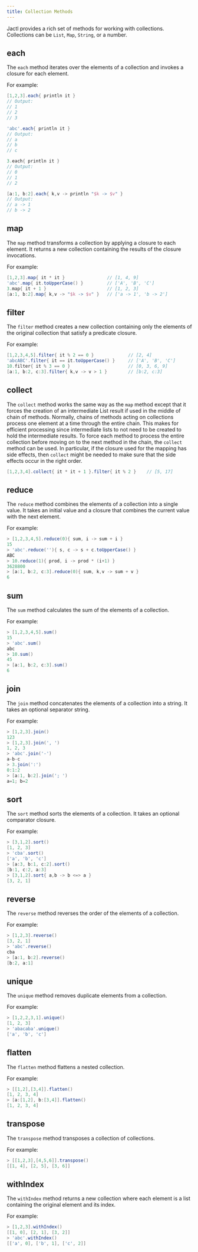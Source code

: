 ```yaml
---
title: Collection Methods
---
```


Jactl provides a rich set of methods for working with collections.
Collections can be `List`, `Map`, `String`, or a number.

## each

The `each` method iterates over the elements of a collection and invokes a closure for each element.

For example:
```groovy
[1,2,3].each{ println it }
// Output:
// 1
// 2
// 3

'abc'.each{ println it }
// Output:
// a
// b
// c

3.each{ println it }
// Output:
// 0
// 1
// 2

[a:1, b:2].each{ k,v -> println "$k -> $v" }
// Output:
// a -> 1
// b -> 2
```

## map

The `map` method transforms a collection by applying a closure to each element.
It returns a new collection containing the results of the closure invocations.

For example:
```groovy
[1,2,3].map{ it * it }                // [1, 4, 9]
'abc'.map{ it.toUpperCase() }         // ['A', 'B', 'C']
3.map{ it + 1 }                       // [1, 2, 3]
[a:1, b:2].map{ k,v -> "$k -> $v" }   // ['a -> 1', 'b -> 2']
```

## filter

The `filter` method creates a new collection containing only the elements of the original collection that satisfy a
predicate closure.

For example:
```groovy
[1,2,3,4,5].filter{ it % 2 == 0 }             // [2, 4]
'abcABC'.filter{ it == it.toUpperCase() }     // ['A', 'B', 'C']
10.filter{ it % 3 == 0 }                      // [0, 3, 6, 9]
[a:1, b:2, c:3].filter{ k,v -> v > 1 }        // [b:2, c:3]
```

## collect

The `collect` method works the same way as the `map` method except that it forces the creation of an intermediate
List result if used in the middle of chain of methods.
Normally, chains of methods acting on collections process one element at a time through the entire chain.
This makes for efficient processing since intermediate lists to not need to be created to hold the intermediate
results.
To force each method to process the entire collection before moving on to the next method in the chain, the
`collect` method can be used.
In particular, if the closure used for the mapping has side effects, then `collect` might be needed
to make sure that the side effects occur in the right order.

```groovy
[1,2,3,4].collect{ it * it + 1 }.filter{ it % 2 }    // [5, 17]
```

## reduce

The `reduce` method combines the elements of a collection into a single value.
It takes an initial value and a closure that combines the current value with the next element.

For example:
```groovy
> [1,2,3,4,5].reduce(0){ sum, i -> sum + i }
15
> 'abc'.reduce(''){ s, c -> s + c.toUpperCase() }
ABC
> 10.reduce(1){ prod, i -> prod * (i+1) }
3628800
> [a:1, b:2, c:3].reduce(0){ sum, k,v -> sum + v }
6
```

## sum

The `sum` method calculates the sum of the elements of a collection.

For example:
```groovy
> [1,2,3,4,5].sum()
15
> 'abc'.sum()
abc
> 10.sum()
45
> [a:1, b:2, c:3].sum()
6
```

## join

The `join` method concatenates the elements of a collection into a string.
It takes an optional separator string.

For example:
```groovy
> [1,2,3].join()
123
> [1,2,3].join(', ')
1, 2, 3
> 'abc'.join('-')
a-b-c
> 3.join(':')
0:1:2
> [a:1, b:2].join('; ')
a=1; b=2
```

## sort

The `sort` method sorts the elements of a collection.
It takes an optional comparator closure.

For example:
```groovy
> [3,1,2].sort()
[1, 2, 3]
> 'cba'.sort()
['a', 'b', 'c']
> [a:3, b:1, c:2].sort()
[b:1, c:2, a:3]
> [3,1,2].sort{ a,b -> b <=> a }
[3, 2, 1]
```

## reverse

The `reverse` method reverses the order of the elements of a collection.

For example:
```groovy
> [1,2,3].reverse()
[3, 2, 1]
> 'abc'.reverse()
cba
> [a:1, b:2].reverse()
[b:2, a:1]
```

## unique

The `unique` method removes duplicate elements from a collection.

For example:
```groovy
> [1,2,2,3,1].unique()
[1, 2, 3]
> 'abacaba'.unique()
['a', 'b', 'c']
```

## flatten

The `flatten` method flattens a nested collection.

For example:
```groovy
> [[1,2],[3,4]].flatten()
[1, 2, 3, 4]
> [a:[1,2], b:[3,4]].flatten()
[1, 2, 3, 4]
```

## transpose

The `transpose` method transposes a collection of collections.

For example:
```groovy
> [[1,2,3],[4,5,6]].transpose()
[[1, 4], [2, 5], [3, 6]]
```

## withIndex

The `withIndex` method returns a new collection where each element is a list containing the original element and its
index.

For example:
```groovy
> [1,2,3].withIndex()
[[1, 0], [2, 1], [3, 2]]
> 'abc'.withIndex()
[['a', 0], ['b', 1], ['c', 2]]
```
